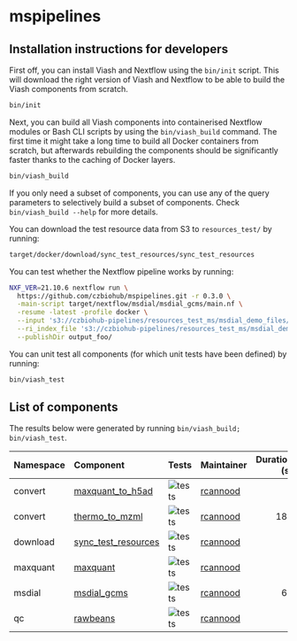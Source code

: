 mspipelines
================

<!-- README.md is generated by running 'quarto render README.qmd' -->

## Installation instructions for developers

First off, you can install Viash and Nextflow using the `bin/init`
script. This will download the right version of Viash and Nextflow to be
able to build the Viash components from scratch.

``` sh
bin/init
```

Next, you can build all Viash components into containerised Nextflow
modules or Bash CLI scripts by using the `bin/viash_build` command. The
first time it might take a long time to build all Docker containers from
scratch, but afterwards rebuilding the components should be
significantly faster thanks to the caching of Docker layers.

``` sh
bin/viash_build
```

If you only need a subset of components, you can use any of the query
parameters to selectively build a subset of components. Check
`bin/viash_build --help` for more details.

You can download the test resource data from S3 to `resources_test/` by
running:

``` sh
target/docker/download/sync_test_resources/sync_test_resources
```

You can test whether the Nextflow pipeline works by running:

``` sh
NXF_VER=21.10.6 nextflow run \
  https://github.com/czbiohub/mspipelines.git -r 0.3.0 \
  -main-script target/nextflow/msdial/msdial_gcms/main.nf \
  -resume -latest -profile docker \
  --input 's3://czbiohub-pipelines/resources_test_ms/msdial_demo_files/raw/GCMS' \
  --ri_index_file 's3://czbiohub-pipelines/resources_test_ms/msdial_demo_files/raw/GCMS/FAMEs RT.txt' \
  --publishDir output_foo/
```

You can unit test all components (for which unit tests have been
defined) by running:

``` sh
bin/viash_test
```

## List of components

The results below were generated by running
`bin/viash_build; bin/viash_test`.

<div class="cell-output-display">

| Namespace | Component                                                               | Tests                                                                         | Maintainer                              | Duration (s) |
|:----------|:------------------------------------------------------------------------|:------------------------------------------------------------------------------|:----------------------------------------|-------------:|
| convert   | [maxquant_to_h5ad](src/convert/maxquant_to_h5ad/config.vsh.yaml)        | ![tests](https://img.shields.io/badge/tests-no%20tests-orange.png)            | [rcannood](https://github.com/rcannood) |            0 |
| convert   | [thermo_to_mzml](src/convert/thermo_to_mzml/config.vsh.yaml)            | ![tests](https://img.shields.io/badge/tests-1%20out%20of%201-brightgreen.png) | [rcannood](https://github.com/rcannood) |          189 |
| download  | [sync_test_resources](src/download/sync_test_resources/config.vsh.yaml) | ![tests](https://img.shields.io/badge/tests-1%20out%20of%201-brightgreen.png) | [rcannood](https://github.com/rcannood) |            5 |
| maxquant  | [maxquant](src/maxquant/maxquant/config.vsh.yaml)                       | ![tests](https://img.shields.io/badge/tests-no%20tests-orange.png)            | [rcannood](https://github.com/rcannood) |            0 |
| msdial    | [msdial_gcms](src/msdial/msdial_gcms/config.vsh.yaml)                   | ![tests](https://img.shields.io/badge/tests-1%20out%20of%201-brightgreen.png) | [rcannood](https://github.com/rcannood) |           61 |
| qc        | [rawbeans](src/qc/rawbeans/config.vsh.yaml)                             | ![tests](https://img.shields.io/badge/tests-no%20tests-orange.png)            | [rcannood](https://github.com/rcannood) |            0 |

</div>
